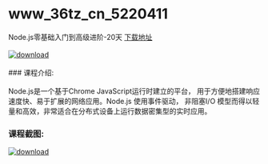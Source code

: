 # www_36tz_cn_5220411
Node.js零基础入门到高级进阶-20天
[下载地址](http://www.36tz.cn/article/5220411 "下载地址")
<br/></br>[![download](http://36tz.cn/muke_img/2021_07_1-28-300x149.png "下载地址")](http://www.36tz.cn/article/5220411 "下载地址")
<br/></br>### 课程介绍:<br/></br>Node.js是一个基于Chrome JavaScript运行时建立的平台， 用于方便地搭建响应速度快、易于扩展的网络应用。Node.js 使用事件驱动， 非阻塞I/O 模型而得以轻量和高效，非常适合在分布式设备上运行数据密集型的实时应用。

### 课程截图:
[![download](http://36tz.cn/muke_img/2021_07_2-28.png "下载地址")](http://www.36tz.cn/article/5220411 "下载地址")
